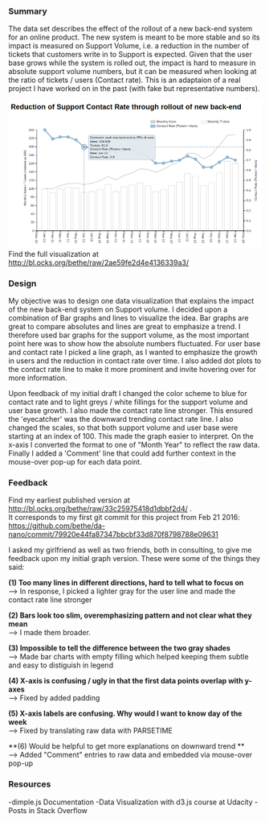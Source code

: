 ### Summary

The data set describes the effect of the rollout of a new back-end system for an online product. The new system is meant to be more stable and so its impact is measured on Support Volume, i.e. a reduction in the number of tickets that customers write in to Support is expected. Given that the user base grows while the system is rolled out, the impact is hard to measure in absolute support volume numbers, but it can be measured when looking at the ratio of tickets / users (Contact rate). This is an adaptaion of a real project I have worked on in the past (with fake but representative numbers).

![alt tag](https://raw.githubusercontent.com/bethe/da-nano/master/P6-Data%20Visualization/Data%20Vis%20Final.png)
Find the full visualization at http://bl.ocks.org/bethe/raw/2ae59fe2d4e4136339a3/

### Design
My objective was to design one data visualization that explains the impact of the new back-end system on Support volume. I decided upon a combination of Bar graphs and lines to visualize the idea. Bar graphs are great to compare absolutes and lines are great to emphasize a trend. I therefore used bar graphs for the support volume, as the most important point here was to show how the absolute numbers fluctuated. For user base and contact rate I picked a line graph, as I wanted to emphasize the growth in users and the reduction in contact rate over time. I also added dot plots to the contact rate line to make it more prominent and invite hovering over for more information.

Upon feedback of my initial draft I changed the color scheme to blue for contact rate and to light greys / white fillings for the support volume and user base growth. I also made the contact rate line stronger. This ensured the 'eyecatcher' was the downward trending contact rate line. I also changed the scales, so that both support volume and user base were starting at an index of 100. This made the graph easier to interpret. On the x-axis I converted the format to one of "Month Year" to reflect the raw data. Finally I added a 'Comment' line that could add further context in the mouse-over pop-up for each data point.



### Feedback 
Find my earliest published version at http://bl.ocks.org/bethe/raw/33c25975418d1dbbf2d4/ .  
It corresponds to my first git commit for this project from Feb 21 2016: https://github.com/bethe/da-nano/commit/79920e44fa87347bbcbf33d870f8798788e09631

I asked my girlfriend as well as two friends, both in consulting, to give me feedback upon my initial graph version. These were some of the things they said:

**(1) Too many lines in different directions, hard to tell what to focus on**  
--> In response, I picked a lighter gray for the user line and made the contact rate line stronger

**(2) Bars look too slim, overemphasizing pattern and not clear what they mean**  
--> I made them broader.

**(3) Impossible to tell the difference between the two gray shades**  
--> Made bar charts with empty filling which helped keeping them subtle and easy to distiguish in legend

**(4) X-axis is confusing / ugly in that the first data points overlap with y-axes**  
--> Fixed by added padding

**(5) X-axis labels are confusing. Why would I want to know day of the week**  
--> Fixed by translating raw data with PARSETIME

**(6) Would be helpful to get more explanations on downward trend **  
--> Added "Comment" entries to raw data and embedded via mouse-over pop-up 


### Resources
-dimple.js Documentation
-Data Visualization with d3.js course at Udacity
-Posts in Stack Overflow
